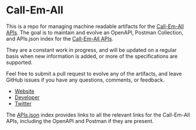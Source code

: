 # Call-Em-AllThis is a repo for managing machine readable artifacts for the [Call-Em-All APIs](https://www.call-em-all.com/). The goal is to maintain and evolve an OpenAPI, Postman Collection, and APIs.json index for the [Call-Em-All APIs](https://www.call-em-all.com/).They are a constant work in progress, and will be updated on a regular basis when new information is added, or more of the specifications are supported.Feel free to submit a pull request to evolve any of the artifacts, and leave GitHub issues if you have any questions, comments, or feedback.- [Website](https://www.call-em-all.com/)- [Developer](https://www.call-em-all.com/)- [Twitter](https://twitter.com/#!/CallEmAll)The [APIs.json](https://github.com/api-evangelist/callemall/blob/master/apis.json) index provides links to all the relevant links for the Call-Em-All APIs, including the OpenAPI and Postman if they are present.